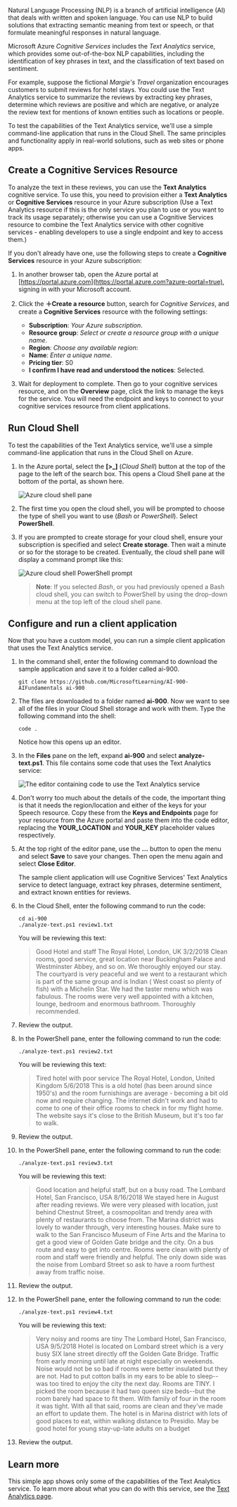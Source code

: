 Natural Language Processing (NLP) is a branch of artificial intelligence (AI) that deals with written and spoken language. You can use NLP to build solutions that extracting semantic meaning from text or speech, or that formulate meaningful responses in natural language.

Microsoft Azure *Cognitive Services* includes the *Text Analytics* service, which provides some out-of-the-box NLP capabilities, including the identification of key phrases in text, and the classification of text based on sentiment.

For example, suppose the fictional *Margie's Travel* organization encourages customers to submit reviews for hotel stays. You could use the Text Analytics service to summarize the reviews by extracting key phrases, determine which reviews are positive and which are negative, or analyze the review text for mentions of known entities such as locations or people.

To test the capabilities of the Text Analytics service, we'll use a simple command-line application that runs in the Cloud Shell. The same principles and functionality apply in real-world solutions, such as web sites or phone apps.

## Create a Cognitive Services Resource

To analyze the text in these reviews, you can use the **Text Analytics** cognitive service. To use this, you need to provision either a **Text Analytics** or **Cognitive Services** resource in your Azure subscription (Use a Text Analytics resource if this is the only service you plan to use or you want to track its usage separately; otherwise you can use a Cognitive Services resource to combine the Text Analytics service with other cognitive services - enabling developers to use a single endpoint and key to access them.)

If you don't already have one, use the following steps to create a **Cognitive Services** resource in your Azure subscription:

1. In another browser tab, open the Azure portal at [https://portal.azure.com](https://portal.azure.com?azure-portal=true), signing in with your Microsoft account.
2. Click the **&#65291;Create a resource** button, search for *Cognitive Services*, and create a **Cognitive Services** resource with the following settings:
    - **Subscription**: *Your Azure subscription*.
    - **Resource group**: *Select or create a resource group with a unique name*.
    - **Region**: *Choose any available region*:
    - **Name**: *Enter a unique name*.
    - **Pricing tier**: S0
    - **I confirm I have read and understood the notices**: Selected.

3. Wait for deployment to complete. Then go to your cognitive services resource, and on the **Overview** page, click the link to manage the keys for the service. You will need the endpoint and keys to connect to your cognitive services resource from client applications.

## Run Cloud Shell 

To test the capabilities of the Text Analytics service, we'll use a simple command-line application that runs in the Cloud Shell on Azure. 

1. In the Azure portal, select the **[>_]** (*Cloud Shell*) button at the top of the page to the left of the search box. This opens a Cloud Shell pane at the bottom of the portal, as shown here.

    ![Azure cloud shell pane](./media/cloud-shell.png)

2. The first time you open the cloud shell, you will be prompted to choose the type of shell you want to use (*Bash* or *PowerShell*). Select **PowerShell**.

3. If you are prompted to create storage for your cloud shell, ensure your subscription is specified and select **Create storage**. Then wait a minute or so for the storage to be created. Eventually, the cloud shell pane will display a command prompt like this:

    ![Azure cloud shell PowerShell prompt](./media/powershell-prompt.png)

    > **Note**: If you selected *Bash*, or you had previously opened a Bash cloud shell, you can switch to PowerShell by using the drop-down menu at the top left of the cloud shell pane.


## Configure and run a client application

Now that you have a custom model, you can run a simple client application that uses the Text Analytics service.

1. In the command shell, enter the following command to download the sample application and save it to a folder called ai-900.

    ```
    git clone https://github.com/MicrosoftLearning/AI-900-AIFundamentals ai-900
    ```

2. The files are downloaded to a folder named **ai-900**. Now we want to see all of the files in your Cloud Shell storage and work with them. Type the following command into the shell: 

     ```
    code .
    ```

    Notice how this opens up an editor. 

3. In the **Files** pane on the left, expand **ai-900** and select **analyze-text.ps1**. This file contains some code that uses the Text Analytics service:

    ![The editor containing code to use the Text Analytics service](../media/analyze-text-code.png)

4. Don't worry too much about the details of the code, the important thing is that it needs the region/location and either of the keys for your Speech resource. Copy these from the **Keys and Endpoints** page for your resource from the Azure portal and paste them into the code editor, replacing the **YOUR_LOCATION** and **YOUR_KEY** placeholder values respectively.

5. At the top right of the editor pane, use the **...** button to open the menu and select **Save** to save your changes. Then open the menu again and select **Close Editor**.

    The sample client application will use Cognitive Services' Text Analytics service to detect language, extract key phrases, determine sentiment, and extract known entities for reviews. 

6. In the Cloud Shell, enter the following command to run the code:

    ```
    cd ai-900
    ./analyze-text.ps1 review1.txt 
    ```
    You will be reviewing this text: 

    >Good Hotel and staff
    The Royal Hotel, London, UK
    3/2/2018
    Clean rooms, good service, great location near Buckingham Palace and Westminster Abbey, and so on. We thoroughly enjoyed our stay. The courtyard is very peaceful and we went to a restaurant which is part of the same group and is Indian ( West coast so plenty of fish) with a Michelin Star. We had the taster menu which was fabulous. The rooms were very well appointed with a kitchen, lounge, bedroom and enormous bathroom. Thoroughly recommended.

7. Review the output. 

8. In the PowerShell pane, enter the following command to run the code:

    ```
    ./analyze-text.ps1 review2.txt 
    ```
    
    You will be reviewing this text: 
    
    >Tired hotel with poor service
    The Royal Hotel, London, United Kingdom
    5/6/2018
    This is a old hotel (has been around since 1950's) and the room furnishings are average - becoming a bit old now and require changing. The internet didn't work and had to come to one of their office rooms to check in for my flight home. The website says it's close to the British Museum, but it's too far to walk.

9. Review the output. 

10. In the PowerShell pane, enter the following command to run the code:

    ```
    ./analyze-text.ps1 review3.txt 
    ```

    You will be reviewing this text: 

    >Good location and helpful staff, but on a busy road.
    The Lombard Hotel, San Francisco, USA
    8/16/2018
    We stayed here in August after reading reviews. We were very pleased with location, just behind Chestnut Street, a cosmopolitan and trendy area with plenty of restaurants to choose from. The
    Marina district was lovely to wander through, very interesting houses. Make sure to walk to the San Francisco Museum of Fine Arts and the Marina to get a good view of Golden Gate bridge and the city. On a bus route and easy to get into centre. Rooms were clean with plenty of room and staff were friendly and helpful. The only down side was the noise from Lombard Street so ask to have a room furthest away from traffic noise.
11. Review the output. 

12. In the PowerShell pane, enter the following command to run the code:

    ```
    ./analyze-text.ps1 review4.txt 
    ```
    You will be reviewing this text: 
    
    >Very noisy and rooms are tiny
    The Lombard Hotel, San Francisco, USA
    9/5/2018
    Hotel is located on Lombard street which is a very busy SIX lane street directly off the Golden Gate Bridge. Traffic from early morning until late at night especially on weekends. Noise would not be so bad if rooms were better insulated but they are not. Had to put cotton balls in my ears to be able to sleep--was too tired to enjoy the city the next day. Rooms are TINY. I picked the room because it had two queen size beds--but the room barely had space to fit them. With family of four in the room it was tight. With all that said, rooms are clean and they've made an effort to update them. The hotel is in Marina district with lots of good places to eat, within walking distance to Presidio. May be good hotel for young stay-up-late adults on a budget

13. Review the output. 

## Learn more

This simple app shows only some of the capabilities of the Text Analytics service. To learn more about what you can do with this service, see the [Text Analytics page](https://docs.microsoft.com/azure/cognitive-services/text-analytics/).

